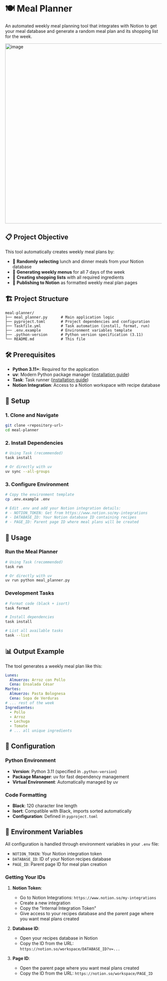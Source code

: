 # 🍽️ Meal Planner

An automated weekly meal planning tool that integrates with Notion to get your meal database and generate a random meal plan and its shopping list for the week.

<img width="1322" height="578" alt="image" src="https://github.com/user-attachments/assets/9f0bc6b9-a3fb-4a37-a79d-5e19c61ffbc3" />


## 📋 Project Objective

This tool automatically creates weekly meal plans by:

- 🎲 **Randomly selecting** lunch and dinner meals from your Notion database
- 📅 **Generating weekly menus** for all 7 days of the week
- 🛒 **Creating shopping lists** with all required ingredients
- 📝 **Publishing to Notion** as formatted weekly meal plan pages

## 🏗️ Project Structure

```
meal-planner/
├── meal_planner.py      # Main application logic
├── pyproject.toml       # Project dependencies and configuration
├── Taskfile.yml         # Task automation (install, format, run)
├── .env.example         # Environment variables template
├── .python-version      # Python version specification (3.11)
└── README.md            # This file
```

## 🛠️ Prerequisites

- **Python 3.11+**: Required for the application
- **uv**: Modern Python package manager ([installation guide](https://docs.astral.sh/uv/getting-started/installation/))
- **Task**: Task runner ([installation guide](https://taskfile.dev/installation/))
- **Notion Integration**: Access to a Notion workspace with recipe database

## 🚀 Setup

### 1. Clone and Navigate

```bash
git clone <repository-url>
cd meal-planner
```

### 2. Install Dependencies

```bash
# Using Task (recommended)
task install

# Or directly with uv
uv sync --all-groups
```

### 3. Configure Environment

```bash
# Copy the environment template
cp .env.example .env

# Edit .env and add your Notion integration details:
# - NOTION_TOKEN: Get from https://www.notion.so/my-integrations
# - DATABASE_ID: Your Notion database ID containing recipes
# - PAGE_ID: Parent page ID where meal plans will be created
```

## 🎯 Usage

### Run the Meal Planner

```bash
# Using Task (recommended)
task run

# Or directly with uv
uv run python meal_planner.py
```

### Development Tasks

```bash
# Format code (black + isort)
task format

# Install dependencies
task install

# List all available tasks
task --list
```

## 📊 Output Example

The tool generates a weekly meal plan like this:

```yaml
Lunes:
  Almuerzo: Arroz con Pollo
  Cena: Ensalada César
Martes:
  Almuerzo: Pasta Bolognesa
  Cena: Sopa de Verduras
# ... rest of the week
Ingredientes:
  - Pollo
  - Arroz
  - Lechuga
  - Tomate
  # ... all unique ingredients
```

## 🔧 Configuration

### Python Environment

- **Version**: Python 3.11 (specified in `.python-version`)
- **Package Manager**: uv for fast dependency management
- **Virtual Environment**: Automatically managed by uv

### Code Formatting

- **Black**: 120 character line length
- **Isort**: Compatible with Black, imports sorted automatically
- **Configuration**: Defined in `pyproject.toml`

## 📝 Environment Variables

All configuration is handled through environment variables in your `.env` file:

- `NOTION_TOKEN`: Your Notion integration token
- `DATABASE_ID`: ID of your Notion recipes database
- `PAGE_ID`: Parent page ID for meal plan creation

### Getting Your IDs

1. **Notion Token**:
   - Go to Notion Integrations: `https://www.notion.so/my-integrations`
   - Create a new integration
   - Copy the "Internal Integration Token"
   - Give access to your recipes database and the parent page where you want meal plans created

2. **Database ID**:
   - Open your recipes database in Notion
   - Copy the ID from the URL: `https://notion.so/workspace/DATABASE_ID?v=...`

3. **Page ID**:
   - Open the parent page where you want meal plans created
   - Copy the ID from the URL: `https://notion.so/workspace/PAGE_ID`

